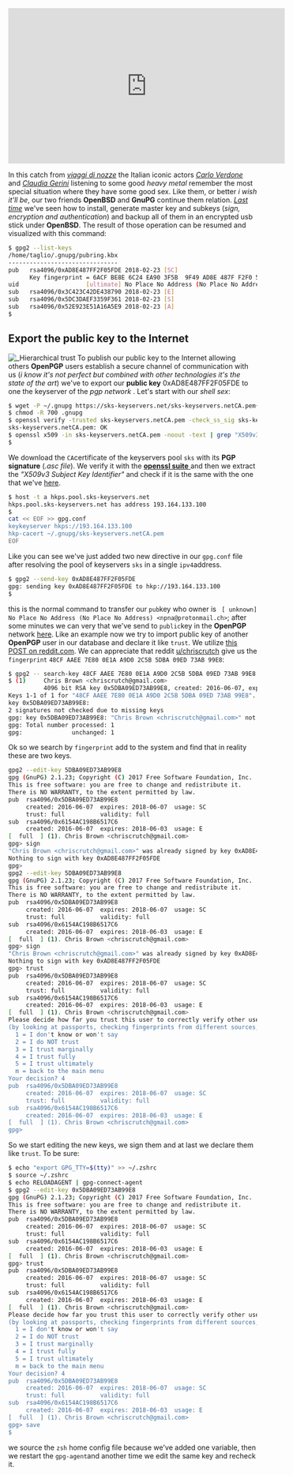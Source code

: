 ﻿<iframe width="560" height="315" src="https://www.youtube.com/embed/Zf1VTOUIuP8" frameborder="0" allow="autoplay; encrypted-media" allowfullscreen></iframe>

In this catch from [*viaggi di nozze*](https://it.wikipedia.org/wiki/Viaggi_di_nozze) the Italian iconic  actors [*Carlo Verdone*](https://it.wikipedia.org/wiki/Carlo_Verdone) and [*Claudia Gerini*](https://it.wikipedia.org/wiki/Claudia_Gerini) listening to some good *heavy metal* remember the most special situation where they have some good sex.
Like them, or better *i wish it'll be*, our two friends **OpenBSD** and **GnuPG** continue them relation.  [*Last time*](https://steemit.com/openbsd/@npna/openbsd-is-back-now-with-gnupg) we've seen how to install, generate master key and subkeys (*sign, encryption and authentication*) and backup all of them in an encrypted usb stick under **OpenBSD**.  The result of those operation can be resumed and visualized with this command:
```sh
$ gpg2 --list-keys
/home/taglio/.gnupg/pubring.kbx
-------------------------------
pub   rsa4096/0xAD8E487FF2F05FDE 2018-02-23 [SC]
      Key fingerprint = 6ACF BE8E 6C24 EA90 3F5B  9F49 AD8E 487F F2F0 5FDE
uid                   [ultimate] No Place No Address (No Place No Address) <npna@protonmail.ch>
sub   rsa4096/0x3C423C42DE438790 2018-02-23 [E]
sub   rsa4096/0x5DC3DAEF3359F361 2018-02-23 [S]
sub   rsa4096/0x52E923E51A16A5E9 2018-02-23 [A]
$
```
## Export the public key to the Internet
![_Hierarchical trust](http://users.ece.cmu.edu/~adrian/630-f04/PGP-intro_files/fig1-12.gif)
To publish our public key to the Internet allowing others **OpenPGP** users establish a secure channel of communication with us (*i know it's not perfect but combined with other technologies it's the state of the art*) we've to export our **public key**   0xAD8E487FF2F05FDE to one the keyserver of the *pgp network* . Let's start with our *shell sex*:
```sh
$ wget -P ~/.gnupg https://sks-keyservers.net/sks-keyservers.netCA.pem{,.asc}
$ chmod -R 700 .gnupg 
$ openssl verify -trusted sks-keyservers.netCA.pem -check_ss_sig sks-keyservers.netCA.pem
sks-keyservers.netCA.pem: OK
$ openssl x509 -in sks-keyservers.netCA.pem -noout -text | grep "X509v3 Subject Key Identifier" -A1 | tail -n1                E4:C3:2A:09:14:67:D8:4D:52:12:4E:93:3C:13:E8:A0:8D:DA:B6:F3
$
```
We download the `CA`certificate of the keyservers pool `sks`
with its **PGP signature** (*.asc file*).  We verify it with the [**openssl suite** ](https://www.openssl.org/)  and then we extract the *"X509v3 Subject Key Identifier"* and check if it is the same with the one that we've [here](https://sks-keyservers.net/verify_tls.php).
```sh
$ host -t a hkps.pool.sks-keyservers.net
hkps.pool.sks-keyservers.net has address 193.164.133.100
$
cat << EOF >> gpg.conf          
keykeyserver hkps://193.164.133.100
hkp-cacert ~/.gnupg/sks-keyservers.netCA.pem
EOF
``` 
Like you can see we've just added two new directive in our `gpg.conf` file after resolving the pool of keyservers `sks` in a single `ipv4`address. 
```sh
$ gpg2 --send-key 0xAD8E487FF2F05FDE
gpg: sending key 0xAD8E487FF2F05FDE to hkp://193.164.133.100
$
```
this is the normal command to transfer our `pub`key who owner is ` [ unknown] No Place No Address (No Place No Address) <npna@protonmail.ch>`; after some minutes we can very that we've send to `public`key in the **OpenPGP** network [here](http://hkps.pool.sks-keyservers.net/).
Like an example now we try to import public key of another **OpenPGP** user in our database and declare it like `trust`.  We utilize [this POST on reddit.com](https://www.reddit.com/r/GPGpractice/comments/7z0qmd/my_new_openphpgpg_4096_public_key/dukn9kb/). We can appreciate that reddit [u/chriscrutch](https://www.reddit.com/user/chriscrutch) give us the `fingerprint` `48CF AAEE 7E80 0E1A A9D0 2C5B 5DBA 09ED 73AB 99E8`: 
```sh
$ gpg2 -- search-key 48CF AAEE 7E80 0E1A A9D0 2C5B 5DBA 09ED 73AB 99E8
$ (1)     Chris Brown <chriscrutch@gmail.com>
          4096 bit RSA key 0x5DBA09ED73AB99E8, created: 2016-06-07, expires: 2018-06-07
Keys 1-1 of 1 for "48CF AAEE 7E80 0E1A A9D0 2C5B 5DBA 09ED 73AB 99E8".  Enter number(s), N)ext, or Q)uit > 1
key 0x5DBA09ED73AB99E8:
2 signatures not checked due to missing keys
gpg: key 0x5DBA09ED73AB99E8: "Chris Brown <chriscrutch@gmail.com>" not changed
gpg: Total number processed: 1
gpg:              unchanged: 1
``` 
Ok so we search by `fingerprint` add to the system and find that in reality these are two keys. 
```sh
gpg2 --edit-key 5DBA09ED73AB99E8
gpg (GnuPG) 2.1.23; Copyright (C) 2017 Free Software Foundation, Inc.
This is free software: you are free to change and redistribute it.
There is NO WARRANTY, to the extent permitted by law.
pub  rsa4096/0x5DBA09ED73AB99E8
     created: 2016-06-07  expires: 2018-06-07  usage: SC  
     trust: full          validity: full
sub  rsa4096/0x6154AC198B6517C6
     created: 2016-06-07  expires: 2018-06-03  usage: E   
[  full  ] (1). Chris Brown <chriscrutch@gmail.com>
gpg> sign
"Chris Brown <chriscrutch@gmail.com>" was already signed by key 0xAD8E487FF2F05FDE
Nothing to sign with key 0xAD8E487FF2F05FDE
gpg> 
gpg2 --edit-key 5DBA09ED73AB99E8
gpg (GnuPG) 2.1.23; Copyright (C) 2017 Free Software Foundation, Inc.
This is free software: you are free to change and redistribute it.
There is NO WARRANTY, to the extent permitted by law.
pub  rsa4096/0x5DBA09ED73AB99E8
     created: 2016-06-07  expires: 2018-06-07  usage: SC  
     trust: full          validity: full
sub  rsa4096/0x6154AC198B6517C6
     created: 2016-06-07  expires: 2018-06-03  usage: E   
[  full  ] (1). Chris Brown <chriscrutch@gmail.com>
gpg> sign
"Chris Brown <chriscrutch@gmail.com>" was already signed by key 0xAD8E487FF2F05FDE
Nothing to sign with key 0xAD8E487FF2F05FDE
gpg> trust
pub  rsa4096/0x5DBA09ED73AB99E8
     created: 2016-06-07  expires: 2018-06-07  usage: SC  
     trust: full          validity: full
sub  rsa4096/0x6154AC198B6517C6
     created: 2016-06-07  expires: 2018-06-03  usage: E   
[  full  ] (1). Chris Brown <chriscrutch@gmail.com>
Please decide how far you trust this user to correctly verify other users' keys
(by looking at passports, checking fingerprints from different sources, etc.)
  1 = I don't know or won't say
  2 = I do NOT trust
  3 = I trust marginally
  4 = I trust fully
  5 = I trust ultimately
  m = back to the main menu
Your decision? 4
pub  rsa4096/0x5DBA09ED73AB99E8
     created: 2016-06-07  expires: 2018-06-07  usage: SC  
     trust: full          validity: full
sub  rsa4096/0x6154AC198B6517C6
     created: 2016-06-07  expires: 2018-06-03  usage: E   
[  full  ] (1). Chris Brown <chriscrutch@gmail.com>
gpg> 
```	
So we start editing the new keys,  we sign them and at last we declare them like `trust`. To be sure:
```sh
$ echo "export GPG_TTY=$(tty)" >> ~/.zshrc
$ source ~/.zshrc
$ echo RELOADAGENT | gpg-connect-agent
$ gpg2 --edit-key 0x5DBA09ED73AB99E8
gpg (GnuPG) 2.1.23; Copyright (C) 2017 Free Software Foundation, Inc.
This is free software: you are free to change and redistribute it.
There is NO WARRANTY, to the extent permitted by law.
pub  rsa4096/0x5DBA09ED73AB99E8
     created: 2016-06-07  expires: 2018-06-07  usage: SC  
     trust: full          validity: full
sub  rsa4096/0x6154AC198B6517C6
     created: 2016-06-07  expires: 2018-06-03  usage: E   
[  full  ] (1). Chris Brown <chriscrutch@gmail.com>
gpg> trust
pub  rsa4096/0x5DBA09ED73AB99E8
     created: 2016-06-07  expires: 2018-06-07  usage: SC  
     trust: full          validity: full
sub  rsa4096/0x6154AC198B6517C6
     created: 2016-06-07  expires: 2018-06-03  usage: E   
[  full  ] (1). Chris Brown <chriscrutch@gmail.com>
Please decide how far you trust this user to correctly verify other users' keys
(by looking at passports, checking fingerprints from different sources, etc.)
  1 = I don't know or won't say
  2 = I do NOT trust
  3 = I trust marginally
  4 = I trust fully
  5 = I trust ultimately
  m = back to the main menu
Your decision? 4
pub  rsa4096/0x5DBA09ED73AB99E8
     created: 2016-06-07  expires: 2018-06-07  usage: SC  
     trust: full          validity: full
sub  rsa4096/0x6154AC198B6517C6
     created: 2016-06-07  expires: 2018-06-03  usage: E   
[  full  ] (1). Chris Brown <chriscrutch@gmail.com>
gpg> save
$
```
we source the `zsh` home config file because we've added one variable, then we restart the `gpg-agent`and another time we edit the same key and recheck it.

